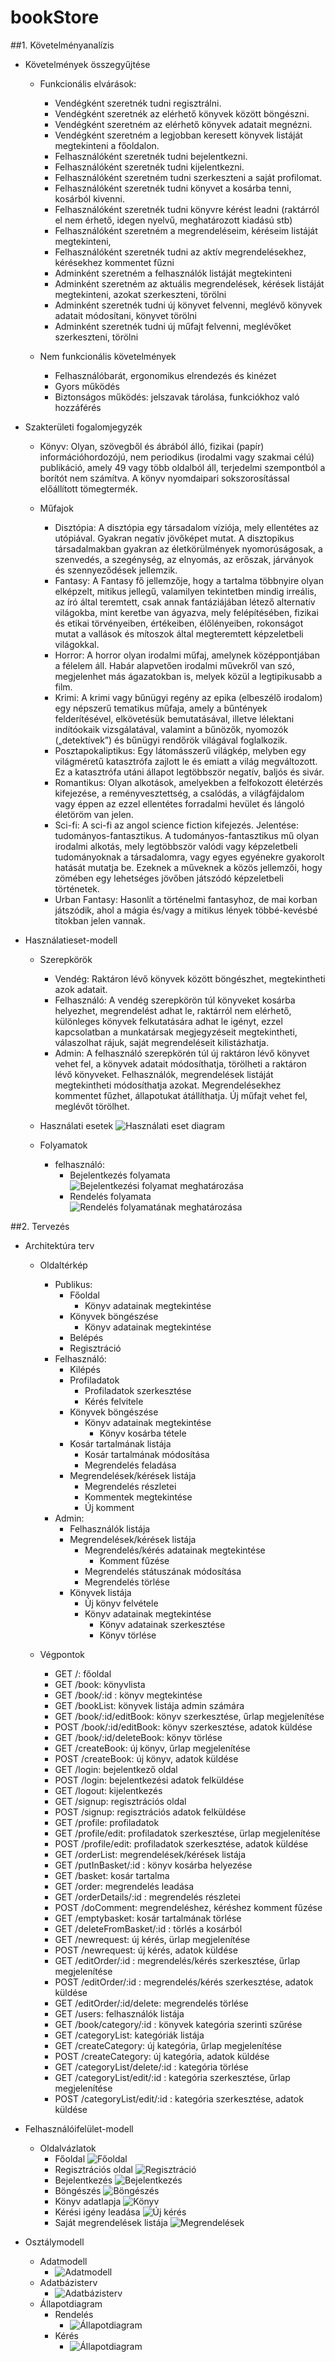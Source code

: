 # bookStore
##1. Követelményanalízis

- Követelmények összegyűjtése

  - Funkcionális elvárások:
  
    + Vendégként szeretnék tudni regisztrálni.
    + Vendégként szeretnék az elérhető könyvek között böngészni.
    + Vendégként szeretném az elérhető könyvek adatait megnézni.
    + Vendégként szeretném a legjobban keresett könyvek listáját megtekinteni a főoldalon.
    + Felhasználóként szeretnék tudni bejelentkezni.
    + Felhasználóként szeretnék tudni kijelentkezni.
    + Felhasználóként szeretném tudni szerkeszteni a saját profilomat.
    + Felhasználóként szeretnék tudni könyvet a kosárba tenni, kosárból kivenni.
    + Felhasználóként szeretnék tudni könyvre kérést leadni (raktárról el nem érhető, idegen nyelvű, meghatározott kiadású stb)
    + Felhasználóként szeretném a megrendeléseim, kéréseim listáját megtekinteni, 
    + Felhasználóként szeretnék tudni az aktív megrendelésekhez, kérésekhez kommentet fűzni
    + Adminként szeretném a felhasználók listáját megtekinteni
    + Adminként szeretném az aktuális megrendelések, kérések listáját megtekinteni, azokat szerkeszteni, törölni
    + Adminként szeretnék tudni új könyvet felvenni, meglévő könyvek adatait módosítani, könyvet törölni
    + Adminként szeretnék tudni új műfajt felvenni, meglévőket szerkeszteni, törölni
    
  - Nem funkcionális követelmények
  
    + Felhasználóbarát, ergonomikus elrendezés és kinézet
    + Gyors működés
    + Biztonságos működés: jelszavak tárolása, funkciókhoz való hozzáférés
    
- Szakterületi fogalomjegyzék

  - Könyv: Olyan, szövegből és ábrából álló, fizikai (papír) információhordozójú, nem periodikus (irodalmi vagy szakmai célú) publikáció, amely 49 vagy több oldalból áll, terjedelmi szempontból a borítót nem számítva. 
  A könyv nyomdaipari sokszorosítással előállított tömegtermék.
  
  - Műfajok
    + Disztópia: A disztópia egy társadalom víziója, mely ellentétes az utópiával. Gyakran negatív jövőképet mutat. A disztopikus társadalmakban gyakran az életkörülmények nyomorúságosak, a szenvedés, a szegénység, az elnyomás, az erőszak, járványok és szennyeződések jellemzik.
    + Fantasy: A Fantasy fő jellemzője, hogy a tartalma többnyire olyan elképzelt, mitikus jellegű, valamilyen tekintetben mindig irreális, az író által teremtett, csak annak fantáziájában létező alternatív világokba, mint keretbe van ágyazva, mely felépítésében, fizikai és etikai törvényeiben, értékeiben, élőlényeiben, rokonságot mutat a vallások és mítoszok által megteremtett képzeletbeli világokkal.
    + Horror: A horror olyan irodalmi műfaj, amelynek középpontjában a félelem áll. Habár alapvetően irodalmi művekről van szó, megjelenhet más ágazatokban is, melyek közül a legtipikusabb a film.
    + Krimi: A krimi vagy bűnügyi regény az epika (elbeszélő irodalom) egy népszerű tematikus műfaja, amely a bűntények felderítésével, elkövetésük bemutatásával, illetve lélektani indítóokaik vizsgálatával, valamint a bűnözők, nyomozók („detektívek”) és bűnügyi rendőrök világával foglalkozik.
    + Posztapokaliptikus: Egy látomásszerű világkép, melyben egy világméretű katasztrófa zajlott le és emiatt a világ megváltozott. Ez a katasztrófa utáni állapot legtöbbször negatív, baljós és sivár.
    + Romantikus: Olyan alkotások, amelyekben a felfokozott életérzés kifejezése, a reményvesztettség, a csalódás, a világfájdalom vagy éppen az ezzel ellentétes forradalmi hevület és lángoló életöröm van jelen.
    + Sci-fi: A sci-fi az angol science fiction kifejezés. Jelentése: tudományos-fantasztikus. A tudományos-fantasztikus mű olyan irodalmi alkotás, mely legtöbbször valódi vagy képzeletbeli tudományoknak a társadalomra, vagy egyes egyénekre gyakorolt hatását mutatja be. Ezeknek a műveknek a közös jellemzői, hogy zömében egy lehetséges jövőben játszódó képzeletbeli történetek.
    + Urban Fantasy: Hasonlít a történelmi fantasyhoz, de mai korban játszódik, ahol a mágia és/vagy a mitikus lények többé-kevésbé titokban jelen vannak.
	

- Használatieset-modell

  - Szerepkörök
    + Vendég: Raktáron lévő könyvek között böngészhet, megtekintheti azok adatait.
    + Felhasználó: A vendég szerepkörön túl könyveket kosárba helyezhet, megrendelést adhat le, raktárról nem elérhető, különleges könyvek felkutatására adhat le igényt, ezzel kapcsolatban a munkatársak megjegyzéseit megtekintheti, válaszolhat rájuk, saját megrendeléseit kilistázhatja.
    + Admin: A felhasználó szerepkörén túl új raktáron lévő könyvet vehet fel, a könyvek adatait módosíthatja, törölheti a raktáron lévő könyveket. Felhasználók, megrendelések listáját megtekintheti módosíthatja azokat. Megrendelésekhez kommentet fűzhet, állapotukat átállíthatja. Új műfajt vehet fel, meglévőt törölhet.
			
  - Használati esetek
    	![Használati eset diagram](img/haszn_eset_diag.png)
  - Folyamatok
  	+ felhasználó:
		- Bejelentkezés folyamata
			![Bejelentkezési folyamat meghatározása](img/folyamat_bejelentk.png)
		- Rendelés folyamata
			![Rendelés folyamatának meghatározása](img/folyamat_rendeles.png)

##2. Tervezés

- Architektúra terv

	- Oldaltérkép
    
		- Publikus:
			- Főoldal
				+ Könyv adatainak megtekintése
			- Könyvek böngészése
				+ Könyv adatainak megtekintése
			- Belépés
			- Regisztráció
		- Felhasználó:
			- Kilépés
			- Profiladatok
				+ Profiladatok szerkesztése
				+ Kérés felvitele
			- Könyvek böngészése
				+ Könyv adatainak megtekintése
					+ Könyv kosárba tétele
			- Kosár tartalmának listája
				+ Kosár tartalmának módosítása
				+ Megrendelés feladása
			- Megrendelések/kérések listája
				+ Megrendelés részletei
				+ Kommentek megtekintése
				+ Új komment
		- Admin:
			- Felhasználók listája
			- Megrendelések/kérések listája
				+ Megrendelés/kérés adatainak megtekintése
					+ Komment fűzése
				+ Megrendelés státuszának módosítása
				+ Megrendelés törlése
			- Könyvek listája
				+ Új könyv felvétele
				+ Könyv adatainak megtekintése
					+ Könyv adatainak szerkesztése
					+ Könyv törlése
	- Végpontok
		- GET /: főoldal
		- GET /book: könyvlista
		- GET /book/:id : könyv megtekintése
		- GET /bookList: könyvek listája admin számára
		- GET /book/:id/editBook: könyv szerkesztése, űrlap megjelenítése
		- POST /book/:id/editBook: könyv szerkesztése, adatok küldése
		- GET /book/:id/deleteBook: könyv törlése
		- GET /createBook: új könyv, űrlap megjelenítése
		- POST /createBook: új könyv, adatok küldése
		- GET /login: bejelentkező oldal
		- POST /login: bejelentkezési adatok felküldése
		- GET /logout: kijelentkezés
		- GET /signup: regisztrációs oldal
		- POST /signup: regisztrációs adatok felküldése
		- GET /profile: profiladatok
		- GET /profile/edit: profiladatok szerkesztése, ürlap megjelenítése
		- POST /profile/edit: profiladatok szerkesztése, adatok küldése
		- GET /orderList: megrendelések/kérések listája
		- GET /putInBasket/:id : könyv kosárba helyezése
		- GET /basket: kosár tartalma
		- GET /order: megrendelés leadása
		- GET /orderDetails/:id : megrendelés részletei
		- POST /doComment: megrendeléshez, kéréshez komment fűzése
		- GET /emptybasket: kosár tartalmának törlése
		- GET /deleteFromBasket/:id : törlés a kosárból
		- GET /newrequest: új kérés, ürlap megjelenítése
		- POST /newrequest: új kérés, adatok küldése
		- GET /editOrder/:id : megrendelés/kérés szerkesztése, űrlap megjelenítése
		- POST /editOrder/:id : megrendelés/kérés szerkesztése, adatok küldése
		- GET /editOrder/:id/delete: megrendelés törlése
		- GET /users: felhasználók listája
		- GET /book/category/:id : könyvek kategória szerinti szűrése
		- GET /categoryList: kategóriák listája
		- GET /createCategory: új kategória, űrlap megjelenítése
		- POST /createCategory: új kategória, adatok küldése
		- GET /categoryList/delete/:id : kategória törlése
		- GET /categoryList/edit/:id : kategória szerkesztése, űrlap megjelenítése
		- POST /categoryList/edit/:id : kategória szerkesztése, adatok küldése




- Felhasználóifelület-modell

	+ Oldalvázlatok
		- Főoldal
			![Főoldal](img/index.png)
		- Regisztrációs oldal
			 ![Regisztráció](img/signUp.png)
		- Bejelentkezés
			 ![Bejelentkezés](img/signIn.png)
		- Böngészés
			 ![Böngészés](img/explorer.png)
		- Könyv adatlapja
			 ![Könyv](img/book.png)
		- Kérési igény leadása
			 ![Új kérés](img/request.png)
		- Saját megrendelések listája
			 ![Megrendelések](img/orderlist.png)
    
- Osztálymodell

	+ Adatmodell
		- ![Adatmodell](img/adatmodell.png)
	+ Adatbázisterv
		- ![Adatbázisterv](img/adatbazisterv.png)
	+ Állapotdiagram
		- Rendelés
			- ![Állapotdiagram](img/allapotd_rend.png)
		- Kérés
			- ![Állapotdiagram](img/allapotd_keres.png)

